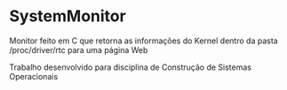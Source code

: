 # SystemMonitor

Monitor feito em C que retorna as informações do Kernel dentro da pasta /proc/driver/rtc para uma página Web 

Trabalho desenvolvido para disciplina de Construção de Sistemas Operacionais
